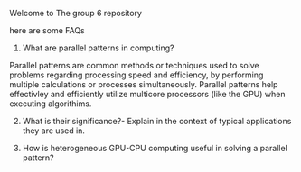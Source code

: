 Welcome to The group 6 repository

here are some FAQs

1) What are parallel patterns in computing?
  
Parallel patterns are common methods or techniques used to solve problems regarding processing speed and efficiency, by performing multiple calculations or processes simultaneously. Parallel patterns help effectivley and efficiently utilize multicore processors (like the GPU) when executing algorithims. 
  
2) What is their significance?- Explain in the context of typical applications they are used in.



3) How is heterogeneous GPU-CPU computing useful in solving a parallel pattern?
